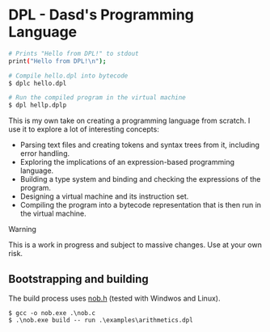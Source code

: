 # DPL - Dasd's Programming Language

```bash
# Prints "Hello from DPL!" to stdout
print("Hello from DPL!\n");
```

```bash
# Compile hello.dpl into bytecode
$ dplc hello.dpl

# Run the compiled program in the virtual machine
$ dpl hellp.dplp
```

This is my own take on creating a programming language from scratch. I use it to explore a lot of interesting concepts:

- Parsing text files and creating tokens and syntax trees from it, including error handling.
- Exploring the implications of an expression-based programming language.
- Building a type system and binding and checking the expressions of the program.
- Designing a virtual machine and its instruction set.
- Compiling the program into a bytecode representation that is then run in the virtual machine.

> [!WARNING]
> This is a work in progress and subject to massive changes. Use at your own risk.

## Bootstrapping and building

The build process uses [nob.h](https://github.com/tsoding/musializer/blob/master/src/nob.h) (tested with Windwos and Linux).

```
$ gcc -o nob.exe .\nob.c
$ .\nob.exe build -- run .\examples\arithmetics.dpl
```
